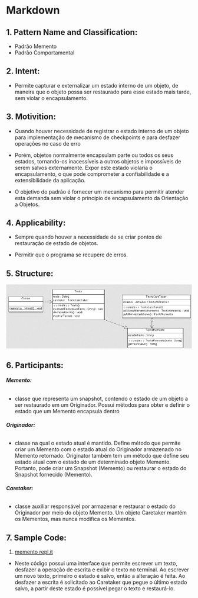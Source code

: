 # **Markdown**

## 1. **Pattern Name and Classification:**
* Padrão Memento
* Padrão Comportamental

## 2. **Intent:**
*  Permite capturar e externalizar um estado interno de um objeto, de maneira que o objeto possa ser restaurado para esse estado mais tarde, sem violar o encapsulamento.

## 3. **Motivition:**
* Quando houver necessidade de registrar o estado interno de um objeto para implementação 
  de mecanismo de checkpoints e para desfazer operações no caso de erro

* Porém, objetos normalmente encapsulam parte ou todos os seus estados, tornando-os inacessíveis a outros objetos e impossíveis de serem salvos externamente. Expor este estado violaria o encapsulamento, o que pode comprometer a confiabilidade e a extensibilidade da aplicação.

* O objetivo do padrão é fornecer um mecanismo para permitir atender esta demanda sem violar o princípio de encapsulamento da Orientação a Objetos.

## 4. **Applicability:**
* Sempre quando houver a necessidade de se criar pontos de restauração de estado de objetos.

* Permitir que o programa se recupere de erros.

## 5. **Structure:**

<p align="center">
  <img alt="Wyden" src="https://github.com/PF-Henrique/Programacao-Avancada/blob/master/.docs/Memento.png" />
<p>


## 6. **Participants:**

######    **Memento:**
* classe que representa um snapshot, contendo o estado de um objeto a ser restaurado em um Originador. Possui métodos para obter e definir o estado que um Memento encapsula dentro

######    **Originador:**
* classe na qual o estado atual é mantido. Define método que permite criar um Memento com o estado atual do Originador armazenado no Memento retornado. Originator também tem um método que define seu estado atual com o estado de um determinado objeto Memento. Portanto, pode criar um Snapshot  (Memento) ou restaurar o estado do Snapshot fornecido (Memento).   

######    **Caretaker:**
* classe auxiliar responsável por armazenar e restaurar o estado do Originador por meio do objeto Memento. Um objeto Caretaker mantém os Mementos, mas nunca modifica os Mementos. 


## 7. **Sample Code:**
1. [memento repl.it](https://repl.it/@JoaoRonaldo/MementoPatternDotNet-1)
* Neste código possui uma interface que permite escrever um texto, desfazer a operação de escrita e exibir o texto no terminal. Ao escrever um novo texto, primeiro o estado é salvo, então a alteração é feita. Ao desfazer a escrita é solicitado ao Caretaker que pegue o último estado salvo, a partir deste estado é possível pegar o texto e restaurá-lo.


